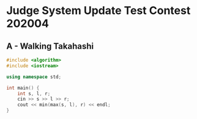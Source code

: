 # Judge System Update Test Contest 202004
## A - Walking Takahashi
```cpp
#include <algorithm>
#include <iostream>

using namespace std;

int main() {
    int s, l, r;
    cin >> s >> l >> r;
    cout << min(max(s, l), r) << endl;
}
```
